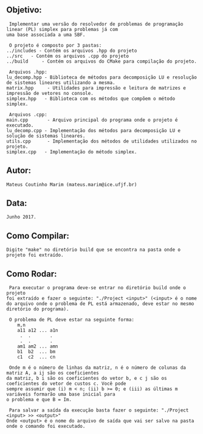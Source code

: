 ﻿Objetivo:
---------
	 Implementar uma versão do resolvedor de problemas de programação linear (PL) simplex para problemas já com
	uma base associada a uma SBF.
	 
	 O projeto é composto por 3 pastas:
	../includes - Contém os arquivos .hpp do projeto
	../src 	 - Contém os arquivos .cpp do projeto
	../build	 - Contém os arquivos do CMake para compilação do projeto.
	 
	 Arquivos .hpp:
	lu_decomp.hpp - Biblioteca de métodos para decomposição LU e resolução de sistemas lineares utilizando a mesma.
	matrix.hpp	   - Utilidades para impressão e leitura de matrizes e impressão de vetores no console.
	simplex.hpp   - Biblioteca com os métodos que compõem o método simplex.
	 
	 Arquivos .cpp:
	main.cpp 	   - Arquivo principal do programa onde o projeto é executado.
	lu_decomp.cpp - Implementação dos métodos para decomposição LU e solução de sistemas lineares.
	utils.cpp 	   - Implementação dos métodos de utilidades utilizados no projeto. 
	simplex.cpp   - Implementação do método simplex.
 
Autor:
------
 	Mateus Coutinho Marim (mateus.marim@ice.ufjf.br)

Data:
-----
 	Junho 2017.

Como Compilar:
--------------
 	Digite "make" no diretório build que se encontra na pasta onde o projeto foi extraído.

Como Rodar:
-----------
	 Para executar o programa deve-se entrar no diretório build onde o projeto 
	foi extraído e fazer o seguinte: "./Project <input>" (<input> é o nome
	do arquivo onde o problema de PL está armazenado, deve estar no mesmo diretório do programa).
	 
	 O problema de PL deve estar na seguinte forma:
		m,n
		a11 a12 ... a1n
		 .  .		.
		 .  .		.
		am1 am2	... amn
		b1	b2	... bm
		c1	c2	...	cn
	
	 Onde m é o número de linhas da matriz, n é o número de colunas da matriz A, a ij são os coeficientes
	da matriz, b i são os coeficientes do vetor b, e c j são os coeficientes do vetor de custos c. Você pode
	sempre assumir que (i) m < n; (ii) b >= 0; e (iii) as últimas m variáveis formarão uma base inicial para
	o problema e que B = Im.
	
	 Para salvar a saída da execução basta fazer o seguinte: "./Project <input> >> <output>"
	Onde <output> é o nome do arquivo de saída que vai ser salvo na pasta onde o comando foi executado.

